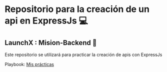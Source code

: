 # Repositorio para la creación de un api en ExpressJs 💻
## LaunchX : Mision-Backend 🚀

Este repositorio se utilizará para practicar la creación de apis con ExpressJs

Playbook: [Mis prácticas](https://github.com/dev-LuisSM/playbook)
